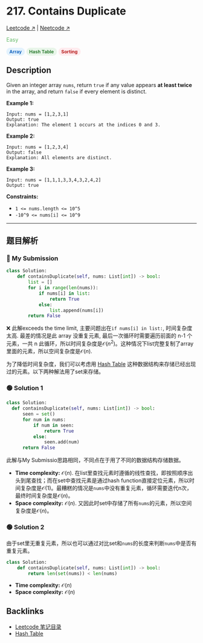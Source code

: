 # 217. Contains Duplicate 

[Leetcode ↗](https://leetcode.com/problems/contains-duplicate/description/?envType=problem-list-v2&envId=xi4ci4ig) | [Neetcode ↗](https://neetcode.io/solutions/contains-duplicate)

<font color="#66BB6A">Easy</font> 

<span style="background-color:#E3F2FD; color:#1565C0; padding:3px 8px; border-radius:12px; font-size:12px; font-weight:bold;">Array</span> <span style="background-color:#E8F5E9; color:#2E7D32; padding:3px 8px; border-radius:12px; font-size:12px; font-weight:bold;">Hash Table</span> <span style="background-color:#FFEBEE; color:#B71C1C; padding:3px 8px; border-radius:12px; font-size:12px; font-weight:bold;">Sorting</span>

## Description
Given an integer array `nums`, return `true` if any value appears **at least twice** in the array, and return `false` if every element is distinct.

**Example 1:**

    Input: nums = [1,2,3,1]
    Output: true
    Explanation: The element 1 occurs at the indices 0 and 3.

**Example 2:**

    Input: nums = [1,2,3,4]
    Output: false
    Explanation: All elements are distinct.

**Example 3:**

    Input: nums = [1,1,1,3,3,4,3,2,4,2]
    Output: true

**Constraints:**
* `1 <= nums.length <= 10^5`
* `-10^9 <= nums[i] <= 10^9`

---

## 题目解析


### 🔴 My Submission

```Python
class Solution:
    def containsDuplicate(self, nums: List[int]) -> bool:
        list = []
        for i in range(len(nums)):
            if nums[i] in list:
                return True
            else:
                list.append(nums[i])
        return False
```

❌ 此解exceeds the time limit, 主要问题出在`if nums[i] in list:`, 时间复杂度太高. 最差的情况是此 array 没重复元素, 最后一次循环时需要遍历前面的 n-1 个元素，一共 n 此循环，所以时间复杂度是$\mathcal{O}(n^2)$。这种情况下list完整复制了array 里面的元素，所以空间复杂度是$\mathcal{O}(n)$.

为了降低时间复杂度，我们可以考虑用 [Hash Table](Hash_Table.md) 这种数据结构来存储已经出现过的元素。以下两种解法用了set来存储。


### 🟢 Solution 1

```Python
class Solution:
  def containsDuplicate(self, nums: List[int]) -> bool:
      seen = set()
      for num in nums:
          if num in seen:
              return True
          else:
              seen.add(num)
      return False
```

此解与My Submissio思路相同，不同点在于用了不同的数据结构存储数据。

* **Time complexity:** $\mathcal{O}(n)$. 在list里查找元素时遵循的线性查找，即按照顺序出头到尾查找；而在set中查找元素是通过hash function直接定位元素，所以时间复杂度是$\mathcal{O}(1)$。最糟糕的情况是`nums`中没有重复元素，循环需要迭代n次，最终时间复杂度是$\mathcal{O}(n)$。
*  **Space complexity:** $\mathcal{O}(n)$. 又因此时set中存储了所有`nums`的元素，所以空间复杂度是$\mathcal{O}(n)$。


### 🟢 Solution 2
由于set里无重复元素，所以也可以通过对比set和`nums`的长度来判断`nums`中是否有重复元素。

```Python
class Solution:
    def containsDuplicate(self, nums: List[int]) -> bool:
        return len(set(nums)) < len(nums)
```

* **Time complexity:** $\mathcal{O}(n)$
* **Space complexity:** $\mathcal{O}(n)$

## Backlinks
- [Leetcode 笔记目录](Leetcode笔记目录.md)
- [Hash Table](Hash_Table.md)